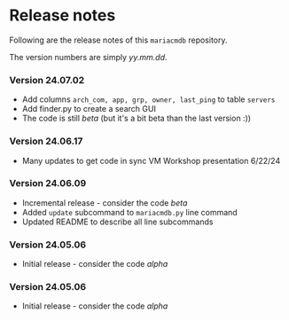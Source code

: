 # Release notes
Following are the release notes of this ``mariacmdb`` repository.

The version numbers are simply *yy.mm.dd*.

### Version 24.07.02
- Add columns ``arch_com, app, grp, owner, last_ping`` to table ``servers``
- Add finder.py to create a search GUI 
- The code is still *beta* (but it's a bit beta than the last version :)) 

### Version 24.06.17
- Many updates to get code in sync VM Workshop presentation 6/22/24 

### Version 24.06.09
- Incremental release - consider the code *beta*
- Added ``update`` subcommand to ``mariacmdb.py`` line command
- Updated README to describe all line subcommands

### Version 24.05.06
- Initial release - consider the code *alpha*

### Version 24.05.06
- Initial release - consider the code *alpha*

